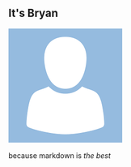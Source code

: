 ## It's Bryan

![alt text](../images/placeholder-image.png "Bryan LBG")

because markdown is _the best_
